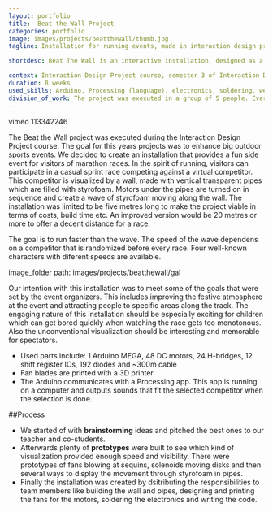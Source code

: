 ```yaml
---
layout: portfolio
title:  Beat the Wall Project
categories: portfolio
image: images/projects/beatthewall/thumb.jpg
tagline: Installation for running events, made in interaction design project course

shortdesc: Beat The Wall is an interactive installation, designed as a side event for running competitions. The idea is to provide the wave as a virtual opponent that can be adjusted in speed.

context: Interaction Design Project course, semester 3 of Interaction Design & Methodologies Master
duration: 8 weeks
used_skills: Arduino, Processing (language), electronics, soldering, web development (HTML/CSS, ZURB Foundation)
division_of_work: The project was executed in a group of 5 people. Everybody was involved in the design an concepting phase. Later work was split into electronics/programming and building the physical prototype. I wrote a part of the Arduino code, made the Processing client, soldered one of the motor modules and was involved with the final assembly.
---
```


 vimeo 113342246  

The Beat the Wall project was executed during the Interaction Design Project course. The goal for this years projects was to enhance big outdoor sports events. We decided to create an installation that provides a fun side event for visitors of marathon races. In the spirit of running, visitors can participate in a casual sprint race competing against a virtual competitor. This competitor is visualized by a wall, made with vertical transparent pipes which are filled with styrofoam. Motors under the pipes are turned on in sequence and create a wave of styrofoam moving along the wall. The installation was limited to be five metres long to make the project viable in terms of costs, build time etc. An improved version would be 20 metres or more to offer a decent distance for a race.

The goal is to run faster than the wave. The speed of the wave dependens on a competitor that is randomized before every race. Four well-known characters with diferent speeds are available.

 image_folder path: images/projects/beatthewall/gal 

Our intention with this installation was to meet some of the goals that were set by the event organizers. This includes improving the festive atmosphere at the event and attracting people to specific areas along the track. The engaging nature of this installation should be especially exciting for children which can get bored quickly when watching the race gets too monotonous. Also the unconventional visualization should be interesting and memorable for spectators.

* Used parts include: 1 Arduino MEGA, 48 DC motors,  24 H-bridges, 12 shift register ICs, 192 diodes and ~300m cable
* Fan blades are printed with a 3D printer
* The Arduino communicates with a Processing app. This app is running on a computer and outputs sounds that fit the selected competitor when the selection is done.

##Process
* We started of with __brainstorming__ ideas and pitched the best ones to our teacher and co-students.
* Afterwards plenty of __prototypes__ were built to see which kind of visualization provided enough speed and visibility. There were prototypes of fans blowing at sequins, solenoids moving disks and then several ways to display the movement through styrofoam in pipes.
* Finally the installation was created by dsitributing the responsibilities to team members like building the wall and pipes, designing and printing the fans for the motors, soldering the electronics and writing the code.